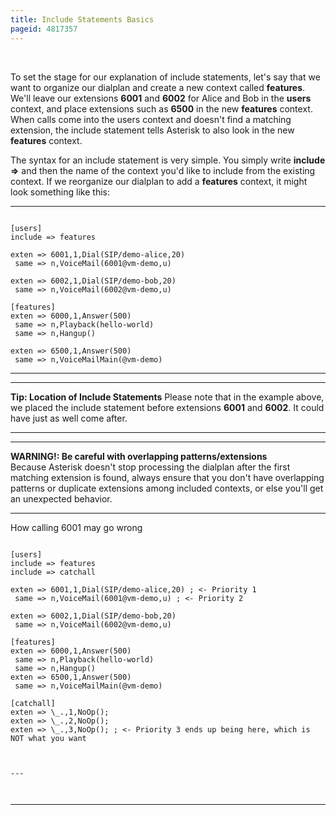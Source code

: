 ```yaml
---
title: Include Statements Basics
pageid: 4817357
---
```


 

To set the stage for our explanation of include statements, let's say that we want to organize our dialplan and create a new context called **features**. We'll leave our extensions **6001** and **6002** for Alice and Bob in the **users** context, and place extensions such as **6500** in the new **features** context. When calls come into the users context and doesn't find a matching extension, the include statement tells Asterisk to also look in the new **features** context.

The syntax for an include statement is very simple. You simply write **include =>** and then the name of the context you'd like to include from the existing context. If we reorganize our dialplan to add a **features** context, it might look something like this:




---

  
  


```

[users]
include => features

exten => 6001,1,Dial(SIP/demo-alice,20)
 same => n,VoiceMail(6001@vm-demo,u)

exten => 6002,1,Dial(SIP/demo-bob,20)
 same => n,VoiceMail(6002@vm-demo,u)

[features]
exten => 6000,1,Answer(500)
 same => n,Playback(hello-world)
 same => n,Hangup()

exten => 6500,1,Answer(500)
 same => n,VoiceMailMain(@vm-demo)

```



---




---

**Tip: Location of Include Statements** Please note that in the example above, we placed the include statement before extensions **6001** and **6002**. It could have just as well come after.  


  



---




---

**WARNING!: Be careful with overlapping patterns/extensions**  
Because Asterisk doesn't stop processing the dialplan after the first matching extension is found, always ensure that you don't have overlapping patterns or duplicate extensions among included contexts, or else you'll get an unexpected behavior.  





---

  
How calling 6001 may go wrong  


```

[users]
include => features
include => catchall

exten => 6001,1,Dial(SIP/demo-alice,20) ; <- Priority 1
 same => n,VoiceMail(6001@vm-demo,u) ; <- Priority 2

exten => 6002,1,Dial(SIP/demo-bob,20)
 same => n,VoiceMail(6002@vm-demo,u)

[features]
exten => 6000,1,Answer(500)
 same => n,Playback(hello-world)
 same => n,Hangup()
exten => 6500,1,Answer(500)
 same => n,VoiceMailMain(@vm-demo)
 
[catchall]
exten => \_.,1,NoOp();
exten => \_.,2,NoOp();
exten => \_.,3,NoOp(); ; <- Priority 3 ends up being here, which is NOT what you want  



---



```




---


